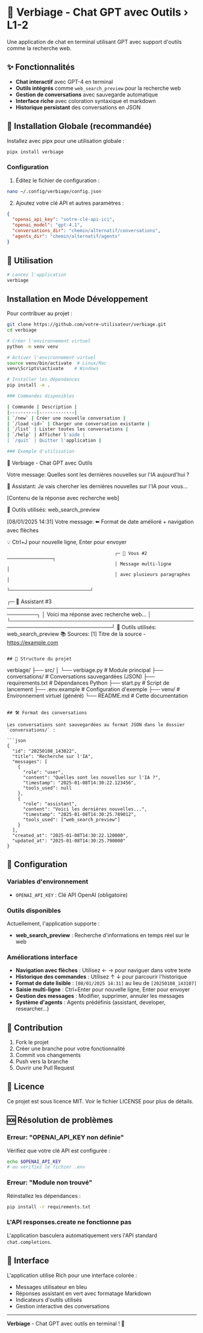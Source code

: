 # 🤖 Verbiage - Chat GPT avec Outils › L1-2

Une application de chat en terminal utilisant GPT avec support d'outils comme la recherche web.

## ✨ Fonctionnalités

- **Chat interactif** avec GPT-4 en terminal
- **Outils intégrés** comme `web_search_preview` pour la recherche web
- **Gestion de conversations** avec sauvegarde automatique
- **Interface riche** avec coloration syntaxique et markdown
- **Historique persistant** des conversations en JSON

## 🚀 Installation Globale (recommandée)

Installez avec pipx pour une utilisation globale :

```bash
pipx install verbiage
```

### Configuration

1. Éditez le fichier de configuration :
```bash
nano ~/.config/verbiage/config.json
```

2. Ajoutez votre clé API et autres paramètres :
```json
{
  "openai_api_key": "votre-clé-api-ici",
  "openai_model": "gpt-4.1",
  "conversations_dir": "chemin/alternatif/conversations",
  "agents_dir": "chemin/alternatif/agents"
}
```

## 🎯 Utilisation

```bash
# Lancez l'application
verbiage
```

## Installation en Mode Développement

Pour contribuer au projet :

```bash
git clone https://github.com/votre-utilisateur/verbiage.git
cd verbiage

# Créer l'environnement virtuel
python -m venv venv

# Activer l'environnement virtuel
source venv/bin/activate  # Linux/Mac
venv\Scripts\activate    # Windows

# Installer les dépendances
pip install -e .

### Commandes disponibles

| Commande | Description |
|----------|-------------|
| `/new` | Créer une nouvelle conversation |
| `/load <id>` | Charger une conversation existante |
| `/list` | Lister toutes les conversations |
| `/help` | Afficher l'aide |
| `/quit` | Quitter l'application |

### Exemple d'utilisation

```
🤖 Verbiage - Chat GPT avec Outils

Votre message: Quelles sont les dernières nouvelles sur l'IA aujourd'hui ?

🤖 Assistant:
Je vais chercher les dernières nouvelles sur l'IA pour vous...

[Contenu de la réponse avec recherche web]

🔧 Outils utilisés: web_search_preview

[08/01/2025 14:31] Votre message: ⬅️ Format de date amélioré + navigation avec flèches

💡 Ctrl+J pour nouvelle ligne, Enter pour envoyer

                                            ┌─ 👤 Vous #2 ─────────────────┐
                                            │ Message multi-ligne          │
                                            │ avec plusieurs paragraphes   │
                                            └──────────────────────────────┘

┌─ 🤖 Assistant #3 ──────────────────────────────────────────────────────────┐
│ Voici ma réponse avec recherche web...                                     │
└─────────────────────────────────────────────────────────────────────────────┘
🔧 Outils utilisés: web_search_preview
📚 Sources:
  [1] Titre de la source - https://example.com
```

## 📁 Structure du projet

```
verbiage/
├── src/
│   └── verbiage.py      # Module principal
├── conversations/       # Conversations sauvegardées (JSON)
├── requirements.txt     # Dépendances Python
├── start.py             # Script de lancement
├── .env.example        # Configuration d'exemple
├── venv/               # Environnement virtuel (généré)
└── README.md           # Cette documentation
```

## 🛠️ Format des conversations

Les conversations sont sauvegardées au format JSON dans le dossier `conversations/` :

```json
{
  "id": "20250108_143022",
  "title": "Recherche sur l'IA",
  "messages": [
    {
      "role": "user",
      "content": "Quelles sont les nouvelles sur l'IA ?",
      "timestamp": "2025-01-08T14:30:22.123456",
      "tools_used": null
    },
    {
      "role": "assistant",
      "content": "Voici les dernières nouvelles...",
      "timestamp": "2025-01-08T14:30:25.789012",
      "tools_used": ["web_search_preview"]
    }
  ],
  "created_at": "2025-01-08T14:30:22.120000",
  "updated_at": "2025-01-08T14:30:25.790000"
}
```

## 🔧 Configuration

### Variables d'environnement

- `OPENAI_API_KEY` : Clé API OpenAI (obligatoire)

### Outils disponibles

Actuellement, l'application supporte :
- **web_search_preview** : Recherche d'informations en temps réel sur le web

### Améliorations interface
- **Navigation avec flèches** : Utilisez ← → pour naviguer dans votre texte
- **Historique des commandes** : Utilisez ↑ ↓ pour parcourir l'historique
- **Format de date lisible** : `[08/01/2025 14:31]` au lieu de `[20250108_143107]`
- **Saisie multi-ligne** : Ctrl+Enter pour nouvelle ligne, Enter pour envoyer
- **Gestion des messages** : Modifier, supprimer, annuler les messages
- **Système d'agents** : Agents prédéfinis (assistant, developer, researcher...)

## 🤝 Contribution

1. Fork le projet
2. Créer une branche pour votre fonctionnalité
3. Commit vos changements
4. Push vers la branche
5. Ouvrir une Pull Request

## 📄 Licence

Ce projet est sous licence MIT. Voir le fichier LICENSE pour plus de détails.

## 🆘 Résolution de problèmes

### Erreur: "OPENAI_API_KEY non définie"
Vérifiez que votre clé API est configurée :
```bash
echo $OPENAI_API_KEY
# ou vérifiez le fichier .env
```

### Erreur: "Module non trouvé"
Réinstallez les dépendances :
```bash
pip install -r requirements.txt
```

### L'API responses.create ne fonctionne pas
L'application basculera automatiquement vers l'API standard `chat.completions`.

## 🎨 Interface

L'application utilise Rich pour une interface colorée :
- Messages utilisateur en bleu
- Réponses assistant en vert avec formatage Markdown
- Indicateurs d'outils utilisés
- Gestion interactive des conversations

---

**Verbiage** - Chat GPT avec outils en terminal ! 🤖
